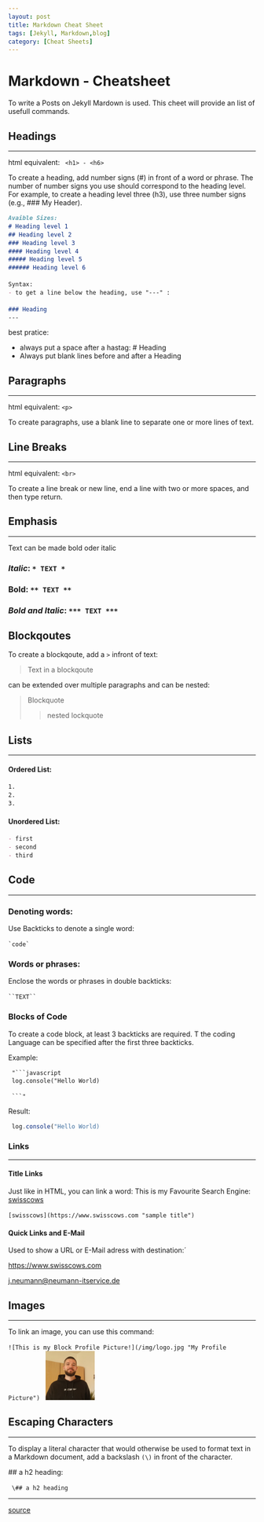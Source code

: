 ```yaml
---
layout: post
title: Markdown Cheat Sheet
tags: [Jekyll, Markdown,blog]
category: [Cheat Sheets]
---
```


# Markdown - Cheatsheet

To write a Posts on Jekyll Mardown is used. This cheet will provide an list of usefull commands.

## Headings
---

html equivalent: ``` <h1> - <h6>```

To create a heading, add number signs (#) in front of a word or phrase. The number of number signs you use should correspond to the heading level. For example, to create a heading level three (h3), use three number signs (e.g., ### My Header).


```markdown
Avaible Sizes:
# Heading level 1
## Heading level 2
### Heading level 3
#### Heading level 4
##### Heading level 5
###### Heading level 6

Syntax:
- to get a line below the heading, use "---" :

### Heading
---
```

best pratice:
- always put a space after a hastag: # Heading
- Always put blank lines before and after a Heading

## Paragraphs
---

html equivalent:
``` <p> ```

To create paragraphs, use a blank line to separate one or more lines of text.

## Line Breaks
---

html equivalent:
``` <br> ```

To create a line break or new line, end a line with two or more spaces, and then type return.

## Emphasis

---
Text can be made bold oder italic

### *Italic*: `* TEXT *`

### **Bold**: `** TEXT **`

### ***Bold and Italic***: `*** TEXT ***`

## Blockqoutes

To create a blockqoute, add a `>` infront of text:
> Text in a blockqoute

can be extended over multiple paragraphs and can be nested:
> Blockquote
>> nested lockquote

## Lists
---

#### Ordered List:

```Markdown
1.
2.
3.
```
#### Unordered List:

```Markdown
- first 
- second
- third
```

## Code
---
### Denoting words:

Use Backticks to denote a single word:

`` `code` ``

### Words or phrases:

Enclose the words or phrases in double backticks:

``` ``TEXT`` ``` 

### Blocks of Code

To create a code block, at least 3 backticks are required. T
the coding Language can be specified after the first three backticks.

Example:
```
 "```javascript
 log.console("Hello World)
 
 ```"
 ```
 
 Result:

 ```javascript
  log.console("Hello World)
  ```


### Links
---

#### Title Links
Just like in HTML, you can link a word: 
This is my Favourite Search Engine: [swisscows](https://www.swisscows.com "sample title")

`` [swisscows](https://www.swisscows.com "sample title") ``

#### Quick Links and E-Mail

Used to show a URL or E-Mail adress with destination:´

<https://www.swisscows.com>

<j.neumann@neumann-itservice.de>


## Images
---

To link an image, you can use this command:

``![This is my Block Profile Picture!](/img/logo.jpg "My Profile Picture") ``
<img src="/img/logo.jpg" width="100" height="100">

## Escaping Characters
---
To display a literal character that would otherwise be used to format text in a Markdown document, add a backslash `(\)` in front of the character.

\## a h2 heading:

`` \## a h2 heading``

---
[source](https://www.markdownguide.org/basic-syntax#emphasis)

